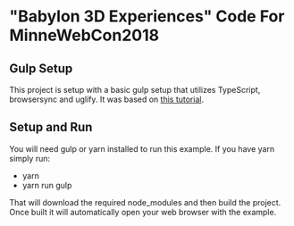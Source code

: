 # "Babylon 3D Experiences" Code For MinneWebCon2018

## Gulp Setup
This project is setup with a basic gulp setup that utilizes TypeScript,
browsersync and uglify. It was based on [this tutorial](https://www.typescriptlang.org/docs/handbook/gulp.html).

## Setup and Run

You will need gulp or yarn installed to run this example. If you have
yarn simply run:
* yarn
* yarn run gulp

That will download the required node_modules and then build the
project. Once built it will automatically open your web browser with the
example.
